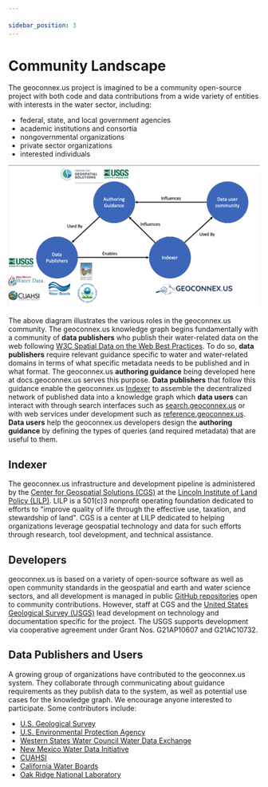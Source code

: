 ```yaml
---

sidebar_position: 3
---
```



# Community Landscape 

The geoconnex.us project is imagined to be a community open-source project with both code and data contributions from a wide variety of entities with interests in the water sector, including: 

 * federal, state, and local government agencies
 * academic institutions and consortia
 * nongovernmental organizations
 * private sector organizations
 * interested individuals

 ![community diagram](assets/community.png)

The above diagram illustrates the various roles in the geoconnex.us community. The geoconnex.us knowledge graph begins fundamentally with a community of **data publishers** who publish their water-related data on the web following [W3C Spatial Data on the Web Best Practices](https://www.w3.org/TR/sdw-bp/). To do so, **data publishers** require relevant guidance specific to water and water-related domains in terms of what specific metadata needs to be published and in what format. The geoconnex.us **authoring guidance** being developed here at docs.geoconnex.us serves this purpose. **Data publishers** that follow this guidance enable the geoconnex.us [Indexer](https://github.com/internetofwater/harvest.geoconnex.us) to assemble the decentralized network of published data into a knowledge graph which **data users** can interact with through search interfaces such as [search.geoconnex.us](https://search.geoconnex.us) or with web services under development such as [reference.geoconnex.us](https://reference.geoconnex.us). **Data users** help the geoconnex.us developers design the **authoring guidance** by defining the types of queries (and required metadata) that are useful to them.

## Indexer

The geoconnex.us infrastructure and development pipeline is administered by the [Center for Geospatial Solutions (CGS)](http://cgs.earth) at the [Lincoln Institute of Land Policy (LILP)](https://lincolninst.edu). LILP is a 501(c)3 nonprofit operating foundation dedicated to efforts to "improve quality of life through the effective use, taxation, and stewardship of land". CGS is a center at LILP dedicated to helping organizations leverage geospatial technology and data for such efforts through research, tool development, and technical assistance.

## Developers

geoconnex.us is based on a variety of open-source software as well as open community standards in the geospatial and earth and water science sectors, and all development is managed in public [GitHub repositories](https://github.com/internetofwater/about.geoconnex.us) open to community contributions. However, staff at CGS and the [United States Geological Survey (USGS)](https://geoconnex.us) lead development on technology and documentation specific for the project. The USGS supports development via cooperative agreement under Grant Nos. G21AP10607 and G21AC10732.

## Data Publishers and Users

A growing group of organizations have contributed to the geoconnex.us system. They collaborate through communicating about guidance requirements as they publish data to the system, as well as potential use cases for the knowledge graph. We encourage anyone interested to participate. Some contributors include:

* [U.S. Geological Survey](https://usgs.gov)
* [U.S. Environmental Protection Agency](https://epa.gov)
* [Western States Water Council Water Data Exchange](https://westernstateswater.org/wade/)
* [New Mexico Water Data Initiative](https://newmexicowaterdata.org)
* [CUAHSI](https://cuahsi.org)
* [California Water Boards](https://www.waterboards.ca.gov)
* [Oak Ridge National Laboratory](https://www.ornl.gov)